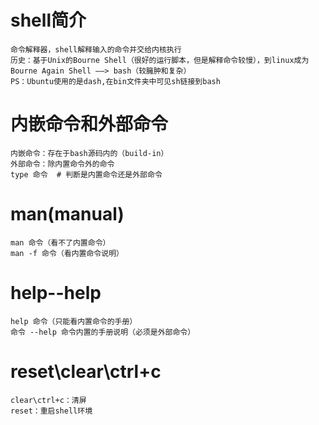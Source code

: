# shell简介
```
命令解释器，shell解释输入的命令并交给内核执行
历史：基于Unix的Bourne Shell（很好的运行脚本，但是解释命令较慢），到linux成为Bourne Again Shell ——> bash（较臃肿和复杂）
PS：Ubuntu使用的是dash,在bin文件夹中可见sh链接到bash
```

# 内嵌命令和外部命令
```
内嵌命令：存在于bash源码内的（build-in）
外部命令：除内置命令外的命令
type 命令  # 判断是内置命令还是外部命令
```

# man(manual)
```
man 命令（看不了内置命令）
man -f 命令（看内置命令说明）
```

# help\--help
```
help 命令（只能看内置命令的手册）
命令 --help 命令内置的手册说明（必须是外部命令）
```

# reset\clear\ctrl+c
```
clear\ctrl+c：清屏
reset：重启shell环境
```